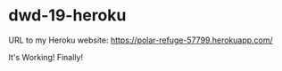 # dwd-19-heroku

URL to my Heroku website: https://polar-refuge-57799.herokuapp.com/

It's Working! Finally!
